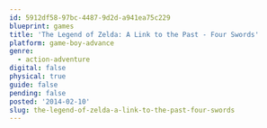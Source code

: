 ```yaml
---
id: 5912df58-97bc-4487-9d2d-a941ea75c229
blueprint: games
title: 'The Legend of Zelda: A Link to the Past - Four Swords'
platform: game-boy-advance
genre:
  - action-adventure
digital: false
physical: true
guide: false
pending: false
posted: '2014-02-10'
slug: the-legend-of-zelda-a-link-to-the-past-four-swords
---
```

